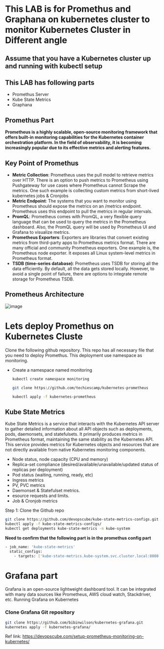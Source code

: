 # This LAB is for Promethus and Graphana on kubernetes cluster to monitor Kubernetes Cluster in Different angle
## Assume that you have a Kubernetes cluster up and running with kubectl setup
## This LAB has following parts
- Promethus Server
- Kube State Metrics
- Graphana

## Promethus Part
**Prometheus is a highly scalable, open-source monitoring framework that offers built-in monitoring capabilities for the Kubernetes container orchestration platform. In the field of observability, it is becoming increasingly popular due to its effective metrics and alerting features.**

## Key Point of Promethus
- **Metric Collection**: Prometheus uses the pull model to retrieve metrics over HTTP. There is an option to push metrics to Prometheus using Pushgateway for use cases where Prometheus cannot Scrape the metrics. One such example is collecting custom metrics from short-lived kubernetes jobs & Cronjobs
- **Metric Endpoint**: The systems that you want to monitor using Prometheus should expose the metrics on an /metrics endpoint. Prometheus uses this endpoint to pull the metrics in regular intervals.
- **PromQL**: Prometheus comes with PromQL, a very flexible query language that can be used to query the metrics in the Prometheus dashboard. Also, the PromQL query will be used by Prometheus UI and Grafana to visualize metrics.
- **Prometheus Exporters**: Exporters are libraries that convert existing metrics from third-party apps to Prometheus metrics format. There are many official and community Prometheus exporters. One example is, the Prometheus node exporter. It exposes all Linux system-level metrics in Prometheus format.
- **TSDB (time-series database)**: Prometheus uses TSDB for storing all the data efficiently. By default, all the data gets stored locally. However, to avoid a single point of failure, there are options to integrate remote storage for Prometheus TSDB.

## Prometheus Architecture
![image](https://github.com/arifislam007/DevOps_LAB/assets/32135229/6f7ce82f-8168-4526-959e-41760605144d)

# Lets deploy Promethus on Kubernetes Cluste 
Clone the following github repository. This repo has all necessary file that you need to deploy Promethus.
This deployment use namespace as monitoring.
- Create a namespace named monitoring
  ``` bash
  kubectl create namespace monitoring
  ```
  
  ```bash
  git clone https://github.com/techiescamp/kubernetes-prometheus

  kubectl apply -f kubernetes-prometheus
  ```

## Kube State Metrics
Kube State Metrics is a service that interacts with the Kubernetes API server to gather detailed information about all API objects such as deployments, pods, daemonsets, and statefulsets. It primarily produces metrics in Prometheus format, maintaining the same stability as the Kubernetes API. This service provides metrics for Kubernetes objects and resources that are not directly available from native Kubernetes monitoring components.

- Node status, node capacity (CPU and memory)
- Replica-set compliance (desired/available/unavailable/updated status of replicas per deployment)
- Pod status (waiting, running, ready, etc)
- Ingress metrics
- PV, PVC metrics
- Daemonset & Statefulset metrics.
- esource requests and limits.
- Job & Cronjob metrics
  
Step 1: Clone the Github repo
```bash
git clone https://github.com/devopscube/kube-state-metrics-configs.git
kubectl apply -f kube-state-metrics-configs/
kubectl get deployments kube-state-metrics -n kube-system
```

**Need to confirm that the  following part is in the promethus config part** 
```bash
- job_name: 'kube-state-metrics'
  static_configs:
    - targets: ['kube-state-metrics.kube-system.svc.cluster.local:8080']
```

# Grafana part
Grafana is an open-source lightweight dashboard tool. It can be integrated with many data sources like Prometheus, AWS cloud watch, Stackdriver, etc. Running Grafana on Kubernetes

### Clone Grafana Git repository 

```bash
git clone https://github.com/bibinwilson/kubernetes-grafana.git
kubernetes apply -f kubernetes-grafana/

```

Ref link: 
https://devopscube.com/setup-prometheus-monitoring-on-kubernetes/
